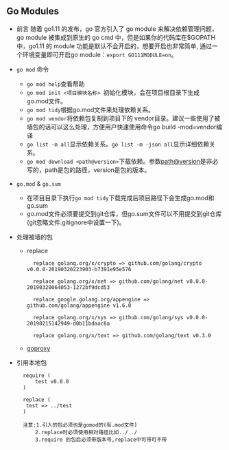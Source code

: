 ## Go Modules
- 前言
   随着 go1.11 的发布，go 官方引入了 go module 来解决依赖管理问题，go module 被集成到原生的 go cmd 中，但是如果你的代码库在$GOPATH中，go1.11 的 module 功能是默认不会开启的，想要开启也非常简单, 通过一个环境变量即可开启go module：`export GO111MODULE=on`。
- `go mod` 命令
	- `go mod help`查看帮助
	- `go mod init <项目模块名称> `初始化模块，会在项目根目录下生成 go.mod文件。
	- `go mod tidy`根据go.mod文件来处理依赖关系。
	- `go mod vendor`将依赖包复制到项目下的 vendor目录。建议一些使用了被墙包的话可以这么处理，方便用户快速使用命令go build -mod=vendor编译
	- `go list -m all`显示依赖关系。`go list -m -json all`显示详细依赖关系。
	- `go mod download <path@version>`下载依赖。参数<path@version>是非必写的，path是包的路径，version是包的版本。
- `go.mod` & `go.sum`
	- 在项目目录下执行`go mod tidy`下载完成后项目路径下会生成go.mod和go.sum
	- go.mod文件必须要提交到git仓库，但go.sum文件可以不用提交到git仓库(git忽略文件.gitignore中设置一下)。
- 处理被墙的包
	- replace
	
    		replace golang.org/x/crypto => github.com/golang/crypto v0.0.0-20190320223903-b7391e95e576

            replace golang.org/x/net => github.com/golang/net v0.0.0-20190320064053-1272bf9dcd53

            replace google.golang.org/appengine => github.com/golang/appengine v1.6.0

            replace golang.org/x/sys => github.com/golang/sys v0.0.0-20190215142949-d0b11bdaac8a

            replace golang.org/x/text => github.com/golang/text v0.3.0
	- [goproxy](goproxy.md)
- 引用本地包

        require (
            test v0.0.0
        )

        replace (
         test => ../test
        )

        注意:1.引入的包必须也是gomod的(有.mod文件)
            2.replace时必须使用相对路径比如../ ./
            3.require 的包后必须带版本号,replace中可带可不带

